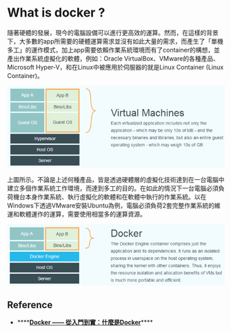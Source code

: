 # What is docker ?

隨著硬體的發展，現今的電腦設備可以進行更高效的運算。然而，在這樣的背景下，大多數的app所需要的硬體運算需求並沒有如此大量的需求，而產生了「單機多工」的運作模式，加上app需要依賴作業系統環境而有了container的構想，並產出作業系統虛擬化的軟體，例如：Oracle VirtualBox、VMware的各種產品、Microsoft Hyper-V，和在Linux中被應用於伺服器的就是Linux Container \(Linux Container\)。

![&#x5716;&#x7247;&#x4F86;&#x6E90;&#xFF1A;Docker &#x2014;&#x2014; &#x5F9E;&#x5165;&#x9580;&#x5230;&#x5BE6;&#x8E10;](../.gitbook/assets/image.png)

上圖所示。不論是上述何種產品，皆是透過硬體層的虛擬化技術達到在一台電腦中建立多個作業系統工作環境，而達到多工的目的。在如此的情況下一台電腦必須負荷機台本身作業系統、執行虛擬化的軟體和在軟體中執行的作業系統。以在Windows下透過VMware安裝Ubuntu為例，電腦必須負荷2套完整作業系統的維運和軟體運作的運算，需要使用相當多的運算資源。

![&#x5716;&#x7247;&#x4F86;&#x6E90;&#xFF1A;Docker &#x2014;&#x2014; &#x5F9E;&#x5165;&#x9580;&#x5230;&#x5BE6;&#x8E10;](../.gitbook/assets/image%20%281%29.png)



## Reference

* \*\*\*\*[**Docker —— 從入門到實：什麼是Docker**](https://philipzheng.gitbooks.io/docker_practice/content/introduction/what.html)\*\*\*\*



